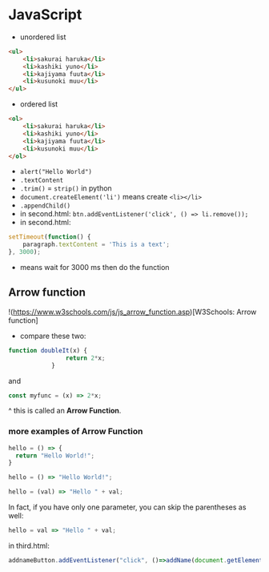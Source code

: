 # JavaScript

- unordered list
```html
<ul>
    <li>sakurai haruka</li>
    <li>kashiki yuno</li>
    <li>kajiyama fuuta</li>
    <li>kusunoki muu</li>    
</ul>
```
- ordered list
```html
<ol>
    <li>sakurai haruka</li>
    <li>kashiki yuno</li>
    <li>kajiyama fuuta</li>
    <li>kusunoki muu</li>    
</ol>
```
- `alert("Hello World")`
- `.textContent`
- `.trim()` = `strip()` in python
- `document.createElement('li')` means create `<li></li>`
- `.appendChild()`
- in second.html: `btn.addEventListener('click', () => li.remove());`
- in second.html: 
```javascript
setTimeout(function() {
    paragraph.textContent = 'This is a text';
}, 3000);
```
- means wait for 3000 ms then do the function

## Arrow function
!(https://www.w3schools.com/js/js_arrow_function.asp)[W3Schools: Arrow function]

- compare these two:
```javascript
function doubleIt(x) {
                return 2*x;
            }
```
and
```javascript
const myfunc = (x) => 2*x;
```
^ this is called an **Arrow Function**.

### more examples of Arrow Function
```javascript
hello = () => {
  return "Hello World!";
} 
```
```javascript
hello = () => "Hello World!"; 
```
```javascript
hello = (val) => "Hello " + val; 
```

In fact, if you have only one parameter, you can skip the parentheses as well:
```javascript
hello = val => "Hello " + val; 
```

in third.html:
```javascript
addnameButton.addEventListener("click", ()=>addName(document.getElementById('nameInput').value));
```
